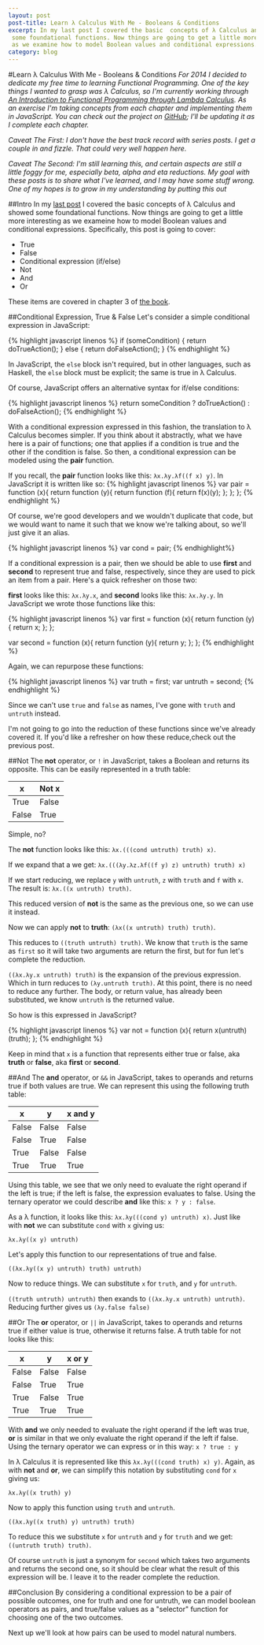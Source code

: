 ```yaml
---
layout: post
post-title: Learn λ Calculus With Me - Booleans & Conditions
excerpt: In my last post I covered the basic  concepts of λ Calculus and showed
 some foundational functions. Now things are going to get a little more interesting
 as we examine how to model Boolean values and conditional expressions.
category: blog
---
```


#Learn λ Calculus With Me - Booleans & Conditions
_For 2014 I decided to dedicate my free time to learning Functional Programming.
One of the key things I wanted to grasp was λ Calculus, so I'm currently working
through [An Introduction to Functional Programming through Lambda Calculus](http://www.amazon.com/gp/product/0486478831).
As an exercise I'm taking concepts from each chapter and implementing them in
JavaScript. You can check out the project on
[GitHub](https://github.com/wilhelmson/lambdajs); I'll be updating it as I
complete each chapter._

_Caveat The First: I don't have the best track record with series posts. I get
a couple in and fizzle. That could very well happen here._

_Caveat The Second: I'm still learning this, and certain aspects are still a
little foggy for me, especially beta, alpha and eta reductions. My goal with
these posts is to share what I've learned, and I may have some stuff wrong.
One of my hopes is to grow in my understanding by putting this out_

##Intro
In my [last post](/blog/learn-lambda-with-me-pt1.html) I covered the basic
concepts of λ Calculus and showed some foundational functions. Now things are
going to get a little more interesting as we exameine how to model Boolean values
and conditional expressions. Specifically, this post is going to cover:

  - True
  - False
  - Conditional expression (if/else)
  - Not
  - And
  - Or

These items are covered in chapter 3 of [the book](http://www.amazon.com/gp/product/0486478831).

##Conditional Expression, True & False
Let's consider a simple conditional expression in JavaScript:

{% highlight javascript linenos %}
if (someCondition) {
  return doTrueAction();
} else {
  return doFalseAction();
}
{% endhighlight %}

In JavaScript, the ```else``` block isn't required, but in other languages, such as
Haskell, the ```else``` block must be explicit; the same is true in λ Calculus.

Of course, JavaScript offers an alternative syntax for if/else conditions:

{% highlight javascript linenos %}
return someCondition ? doTrueAction() : doFalseAction();
{% endhighlight %}

With a conditional expression expressed in this fashion, the translation to λ
Calculus becomes simpler. If you think about it abstractly, what we have here is
a pair of functions; one that applies if a condition is true and the other if the
condition is false. So then, a conditional expression can be modeled using the
**pair** function.

If you recall, the **pair** function looks like this: ```λx.λy.λf((f x) y)```.
In JavaScript it is written like so:
{% highlight javascript linenos %}
var pair = function (x){
  return function (y){
    return function (f){
      return f(x)(y);
    };
  };
};
{% endhighlight %}

Of course, we're good developers and we wouldn't duplicate that code, but we
would want to name it such that we know we're talking about, so we'll just give
it an alias.

{% highlight javascript linenos %}
var cond = pair;
{% endhighlight%}

If a conditional expression is a pair, then we should be able to use **first**
and **second** to represent true and false, respectively, since they are used
to pick an item from a pair. Here's a quick refresher on those two:

**first** looks like this:  ```λx.λy.x```, and **second** looks like this: ```λx.λy.y```.
In JavaScript we wrote those functions like this:

{% highlight javascript linenos %}
var first = function (x){
  return function (y){
    return x;
  };
};

var second = function (x){
  return function (y){
    return y;
  };
};
{% endhighlight %}

Again, we can repurpose these functions:

{% highlight javascript linenos %}
var truth = first;
var untruth = second;
{% endhighlight %}

Since we can't use ```true``` and ```false``` as names, I've gone with ```truth```
and ```untruth``` instead.

I'm not going to go into the reduction of these functions since we've already covered it.
If you'd like a refresher on how these reduce,check out the previous post.

##Not
The **not** operator, or ```!``` in JavaScript, takes a Boolean and returns its opposite.
This can be easily represented in a truth table:

<table>
  <thead>
    <tr>
      <th>x</th>
      <th>Not x</th>
    </tr>
  </thead>
  <tbody>
    <tr>
      <td>True</td>
      <td>False</td>
    </tr>
    <tr>
      <td>False</td>
      <td>True</td>
    </tr>
  </tbody>
</table>

Simple, no?

The **not** function looks like this: ```λx.(((cond untruth) truth) x)```.

If we expand that a we get: ```λx.(((λy.λz.λf((f y) z) untruth) truth) x)```

If we start reducing, we replace ```y``` with ```untruth```, ```z``` with ```truth```
and ```f``` with ```x```. The result is: ```λx.((x untruth) truth)```.

This reduced version of **not** is the same as the previous one, so we can use
it instead.

Now we can apply **not** to **truth**: ```(λx((x untruth) truth) truth)```.

This reduces to ```((truth untruth) truth)```. We know that ```truth``` is the same
as ```first``` so it will take two arguments are return the first, but for fun
let's complete the reduction.

```((λx.λy.x untruth) truth)``` is the expansion of the previous expression. Which
in turn reduces to ```(λy.untruth truth)```. At this point, there is no need to reduce
any further. The body, or return value, has already been substituted, we know
```untruth``` is the returned value.

So how is this expressed in JavaScript?

{% highlight javascript linenos %}
var not = function (x){
  return x(untruth)(truth);
};
{% endhighlight %}

Keep in mind that ```x``` is a function that represents either true or false, aka **truth**
or **false**, aka **first** or **second**.

##And
The **and** operator, or ```&&``` in JavaScript, takes to operands and returns true if
both values are true. We can represent this using the following truth table:

<table>
  <thead>
    <tr>
      <th>x</th>
      <th>y</th>
      <th>x and y</th>
    </tr>
  </thead>
  <tbody>
    <tr>
      <td>False</td>
      <td>False</td>
      <td>False</td>
    </tr>
    <tr>
      <td>False</td>
      <td>True</td>
      <td>False</td>
    </tr>
    <tr>
      <td>True</td>
      <td>False</td>
      <td>False</td>
    </tr>
    <tr>
      <td>True</td>
      <td>True</td>
      <td>True</td>
    </tr>
  </tbody>
</table>

Using this table, we see that we only need to evaluate the right operand if the left
is true; if the left is false, the expression evaluates to false. Using the ternary
operator we could describe **and** like this: ```x ? y : false```.

As a λ function, it looks like this: ```λx.λy(((cond y) untruth) x)```. Just like with
**not** we can substitute ```cond``` with ```x``` giving us:

```λx.λy((x y) untruth)```

Let's apply this function to our representations of true and false.

```((λx.λy((x y) untruth) truth) untruth)```

Now to reduce things. We can substitute ```x``` for ```truth```, and ```y``` for
```untruth```.

```((truth untruth) untruth)``` then exands to ```((λx.λy.x untruth) untruth)```. Reducing
further gives us ```(λy.false false)```


##Or
The **or** operator, or ```||``` in JavaScript, takes to operands and returns true if
either value is true, otherwise it returns false. A truth table for not looks like this:

<table>
  <thead>
    <tr>
      <th>x</th>
      <th>y</th>
      <th>x or y</th>
    </tr>
  </thead>
  <tbody>
    <tr>
      <td>False</td>
      <td>False</td>
      <td>False</td>
    </tr>
    <tr>
      <td>False</td>
      <td>True</td>
      <td>True</td>
    </tr>
    <tr>
      <td>True</td>
      <td>False</td>
      <td>True</td>
    </tr>
    <tr>
      <td>True</td>
      <td>True</td>
      <td>True</td>
    </tr>
  </tbody>
</table>

With **and** we only needed to evaluate the right operand if the left was true,
**or** is similar in that we only evaluate the right operand if the left if false.
Using the ternary operator we can express or in this way: ```x ? true : y```

In λ Calculus it is represented like this ```λx.λy(((cond truth) x) y)```. Again,
as with **not** and **or**, we can simplify this notation by substituting ```cond```
for ```x``` giving us:

```λx.λy((x truth) y)```

Now to apply this function using ```truth``` and ```untruth```.

```((λx.λy((x truth) y) untruth) truth)```

To reduce this we substitute ```x``` for ```untruth``` and ```y``` for ```truth```
and we get:```((untruth truth) truth)```.

Of course ```untruth``` is just a synonym for ```second``` which takes two arguments
and returns the second one, so it should be clear what the result of this expression
will be. I leave it to the reader complete the reduction.

##Conclusion
By considering a conditional expression to be a pair of possible outcomes, one for truth
and one for untruth, we can model boolean operators as pairs, and true/false
values as a "selector" function for choosing one of the two outcomes.

Next up we'll look at how pairs can be used to model natural numbers.
